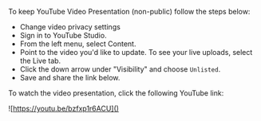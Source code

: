 To keep YouTube Video Presentation (non-public) follow the steps below:
- Change video privacy settings
- Sign in to YouTube Studio.
- From the left menu, select Content.
- Point to the video you'd like to update. To see your live uploads, select the Live tab.
- Click the down arrow under "Visibility" and choose `Unlisted`.
- Save and share the link below.

To watch the video presentation, click the following YouTube link:

![https://youtu.be/bzfxp1r6ACU]()
